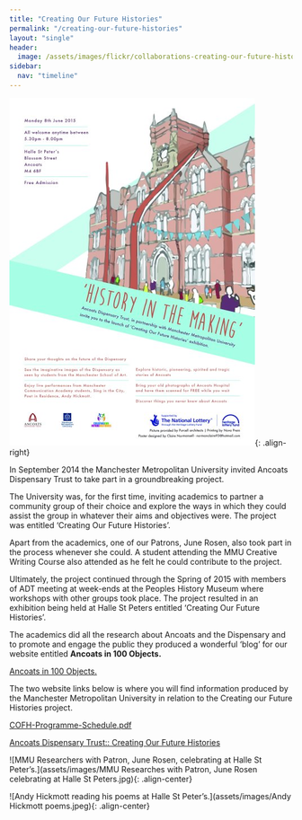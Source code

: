 ```yaml
---
title: "Creating Our Future Histories"
permalink: "/creating-our-future-histories"
layout: "single"
header:
  image: /assets/images/flickr/collaborations-creating-our-future-histories/13a future histories.jpeg
sidebar:
  nav: "timeline"
---
```


![poster](assets/images/flickr/collaborations-creating-our-future-histories/1.jpg){: .align-right}

In September 2014 the Manchester Metropolitan University invited Ancoats Dispensary Trust to take part in a groundbreaking project.  

The University was, for the first time, inviting academics to partner a community group of their choice and explore the ways in which they could assist the group in whatever their aims and objectives were.  The project was entitled ‘Creating Our Future Histories’.  

Apart from the academics, one of our Patrons, June Rosen, also took part in the process whenever she could.  A student attending the MMU Creative Writing Course also attended as he felt he could contribute to the project.  

Ultimately, the project continued through the Spring of 2015 with members of ADT meeting at week-ends at the Peoples History Museum where workshops with other groups took place.  The project resulted in an exhibition being held at Halle St Peters entitled ‘Creating Our Future Histories’.

The academics did all the research about Ancoats and the Dispensary and to promote and engage the public they produced a wonderful ‘blog’ for our website entitled **Ancoats in 100 Objects.**

[Ancoats in 100 Objects.](https://ancoatsdispensary100.wordpress.com/)

The two website links below is where you will find information produced by the Manchester Metropolitan University in relation to the Creating our Future Histories project.

[COFH-Programme-Schedule.pdf](https://www.futurehistories.mmu.ac.uk/wp-content/uploads/2014/08/COFH-Programme-Schedule.pdf)

[Ancoats Dispensary Trust:: Creating Our Future Histories](https://ancoatsdispensarytrust.co.uk/futurehistories-121.html)

![MMU Researchers with Patron, June Rosen, celebrating at Halle St Peter’s.](assets/images/MMU Researches with Patron, June Rosen celebrating at Halle St Peters.jpg){: .align-center}

![Andy Hickmott reading his poems at Halle St Peter’s.](assets/images/Andy Hickmott poems.jpeg){: .align-center}
